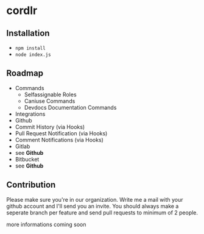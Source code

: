 # cordlr

## Installation
* `npm install`
* `node index.js`

## Roadmap

* Commands
  * Selfassignable Roles
  * Caniuse Commands
  * Devdocs Documentation Commands
* Integrations
 * Github
  * Commit History (via Hooks)
  * Pull Request Notification (via Hooks)
  * Comment Notifications (via Hooks)
 * Gitlab
  * see **Github**
 * Bitbucket
  * see **Github**

## Contribution

Please make sure you're in our organization. Write me a mail with your github account and I'll send you an invite.
You should always make a seperate branch per feature and send pull requests to minimum of 2 people.

more informations coming soon

